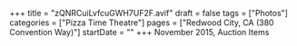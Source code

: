 +++
title = "zQNRCuiLvfcuGWH7UF2F.avif"
draft = false
tags = ["Photos"]
categories = ["Pizza Time Theatre"]
pages = ["Redwood City, CA (380 Convention Way)"]
startDate = ""
+++
November 2015, Auction Items

